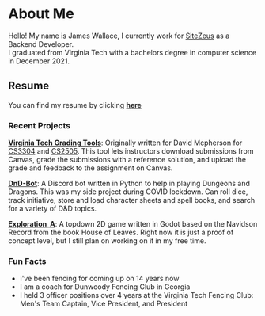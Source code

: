 <!--
**jamesw98/jamesw98** is a ✨ _special_ ✨ repository because its `README.md` (this file) appears on your GitHub profile.

Here are some ideas to get you started:

- 🔭 I’m currently working on ...
- 🌱 I’m currently learning ...
- 👯 I’m looking to collaborate on ...
- 🤔 I’m looking for help with ...
- 💬 Ask me about ...
- 📫 How to reach me: ...
- 😄 Pronouns: ...
- ⚡ Fun fact: ...
-->

# About Me
Hello! My name is James Wallace, I currently work for [SiteZeus](https://sitezeus.com/) as a Backend Developer.    
I graduated from Virginia Tech with a bachelors degree in computer science in December 2021. 

## Resume  
You can find my resume by clicking **[here](https://drive.google.com/file/d/1Ea-nJNXTA70cXxrNE7RjJR3xRfE1NuIW/view?usp=sharing)**

### Recent Projects

**[Virginia Tech Grading Tools](https://github.com/jamesw98/GradingTools)**: Originally written for David Mcpherson for [CS3304](https://cs.vt.edu/Undergraduate/courses/CS3304.html) and [CS2505](https://courses.cs.vt.edu/~cs2505/spring2020/). This tool lets instructors download submissions from Canvas, grade the submissions with a reference solution, and upload the grade and feedback to the assignment on Canvas. 

**[DnD-Bot](https://github.com/jamesw98/dnd-bot)**: A Discord bot written in Python to help in playing Dungeons and Dragons. This was my side project during COVID lockdown. Can roll dice, track initiative, store and load character sheets and spell books, and search for a variety of D&D topics. 

**[Exploration_A](https://github.com/jamesw98/exploration_a)**: A topdown 2D game written in Godot based on the Navidson Record from the book House of Leaves. Right now it is just a proof of concept level, but I still plan on working on it in my free time. 

### Fun Facts

* I've been fencing for coming up on 14 years now
* I am a coach for Dunwoody Fencing Club in Georgia
* I held 3 officer positions over 4 years at the Virginia Tech Fencing Club: Men's Team Captain, Vice President, and President 


